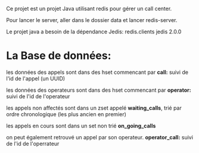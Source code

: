 Ce projet est un projet Java utilisant redis pour gérer un call center.

Pour lancer le server, aller dans le dossier data et lancer redis-server.

Le projet java a besoin de la dépendance Jedis:
<dependency>
  <groupId>redis.clients</groupId>
  <artifactId>jedis</artifactId>
  <version>2.0.0</version>
</dependency>


# La Base de données:

les données des appels sont dans des hset commencant par **call:** suivi de l'id de l'appel (un UUID)

les données des operateurs sont dans des hset commencant par **operator:** suivi de l'id de l'operateur

les appels non affectés sont dans un zset appelé **waiting_calls**, trié par ordre chronologique (les plus ancien en premier)

les appels en cours sont dans un set non trié **on_going_calls**

on peut également retrouvé un appel par son operateur. **operator_call:** suivi de l'id de l'operrateur
